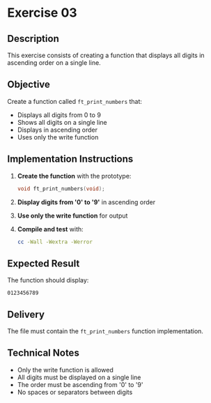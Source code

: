 # Exercise 03

## Description

This exercise consists of creating a function that displays all digits in ascending order on a single line.

## Objective

Create a function called `ft_print_numbers` that:
- Displays all digits from 0 to 9
- Shows all digits on a single line
- Displays in ascending order
- Uses only the write function

## Implementation Instructions

1. **Create the function** with the prototype:
   ```c
   void ft_print_numbers(void);
   ```

2. **Display digits from '0' to '9'** in ascending order

3. **Use only the write function** for output

4. **Compile and test** with:
   ```bash
   cc -Wall -Wextra -Werror
   ```

## Expected Result

The function should display:
```
0123456789
```

## Delivery

The file must contain the `ft_print_numbers` function implementation.

## Technical Notes

- Only the write function is allowed
- All digits must be displayed on a single line
- The order must be ascending from '0' to '9'
- No spaces or separators between digits
